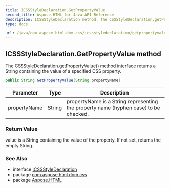 ```yaml
---
title: ICSSStyleDeclaration.GetPropertyValue
second_title: Aspose.HTML for Java API Reference
description: ICSSStyleDeclaration method. The CSSStyleDeclaration.getPropertyValue method interface returns a String containing the value of a specified CSS property
type: docs

url: /java/com.aspose.html.dom.css/icssstyledeclaration/getpropertyvalue/
---
```

## ICSSStyleDeclaration.GetPropertyValue method

The CSSStyleDeclaration.getPropertyValue() method interface returns a String containing the value of a specified CSS property.

```java
public String GetPropertyValue(String propertyName)
```

| Parameter | Type | Description |
| --- | --- | --- |
| propertyName | String | propertyName is a String representing the property name (hyphen case) to be checked. |

### Return Value

value is a String containing the value of the property. If not set, returns the empty String.

### See Also

* interface [ICSSStyleDeclaration](../)
* package [com.aspose.html.dom.css](../../../com.aspose.html.dom.css/)
* package [Aspose.HTML](../../../)
